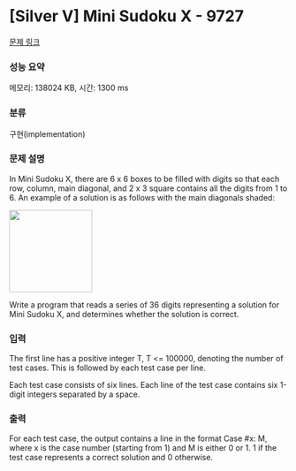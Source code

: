 # [Silver V] Mini Sudoku X - 9727 

[문제 링크](https://www.acmicpc.net/problem/9727) 

### 성능 요약

메모리: 138024 KB, 시간: 1300 ms

### 분류

구현(implementation)

### 문제 설명

<p>In Mini Sudoku X, there are 6 x 6 boxes to be filled with digits so that each row, column, main diagonal, and 2 x 3 square contains all the digits from 1 to 6. An example of a solution is as follows with the main diagonals shaded:</p>

<p><img alt="" src="" style="height:149px; width:150px"></p>

<p>Write a program that reads a series of 36 digits representing a solution for Mini Sudoku X, and determines whether the solution is correct.</p>

### 입력 

 <p>The first line has a positive integer T, T <= 100000, denoting the number of test cases. This is followed by each test case per line.</p>

<p>Each test case consists of six lines. Each line of the test case contains six 1-digit integers separated by a space.</p>

### 출력 

 <p>For each test case, the output contains a line in the format Case #x: M, where x is the case number (starting from 1) and M is either 0 or 1. 1 if the test case represents a correct solution and 0 otherwise.</p>

